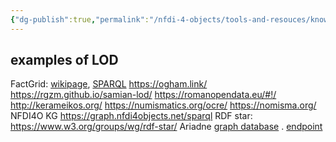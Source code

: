 ```yaml
---
{"dg-publish":true,"permalink":"/nfdi-4-objects/tools-and-resouces/knowledge-graph/","noteIcon":""}
---
```


## examples of LOD
FactGrid: [wikipage](https://database.factgrid.de/wiki/Main_Page), [SPARQL](https://database.factgrid.de/query/)
https://ogham.link/
https://rgzm.github.io/samian-lod/
https://romanopendata.eu/#!/
http://kerameikos.org/
https://numismatics.org/ocre/
https://nomisma.org/
NFDI4O KG https://graph.nfdi4objects.net/sparql
RDF star: https://www.w3.org/groups/wg/rdf-star/
Ariadne [graph database](https://graphdb.ariadne.d4science.org/) . [endpoint](https://graphdb.ariadne.d4science.org/repositories/ariadneplus-pr01)



